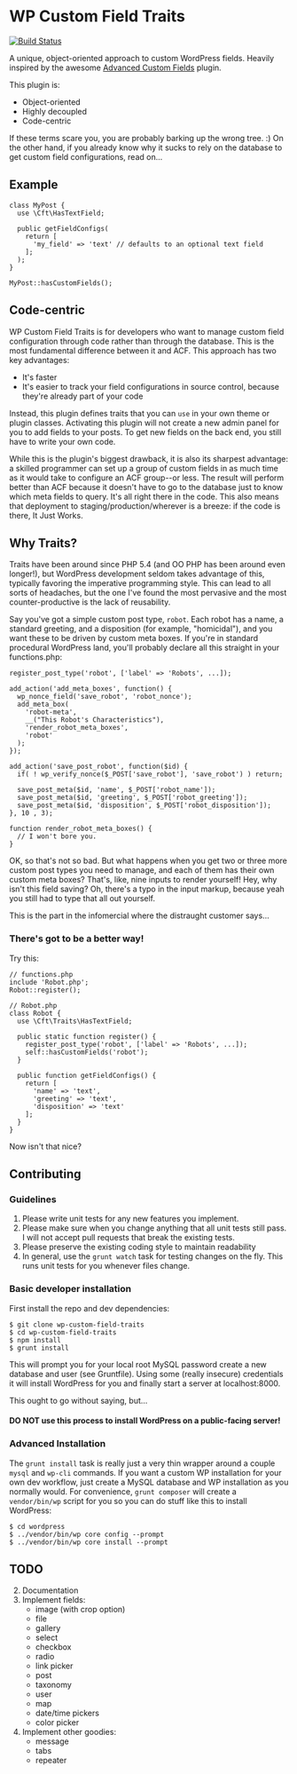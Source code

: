 # WP Custom Field Traits

[![Build Status](https://travis-ci.org/acobster/wp-custom-field-traits.svg?branch=master)](https://travis-ci.org/acobster/wp-custom-field-traits)

A unique, object-oriented approach to custom WordPress fields. Heavily inspired by the awesome [Advanced Custom Fields](http://www.advancedcustomfields.com/) plugin.

This plugin is:

* Object-oriented
* Highly decoupled
* Code-centric

If these terms scare you, you are probably barking up the wrong tree. :) On the other hand, if you already know why it sucks to rely on the database to get custom field configurations, read on...

## Example

```
class MyPost {
  use \Cft\HasTextField;
  
  public getFieldConfigs(
    return [
      'my_field' => 'text' // defaults to an optional text field
    ];
  );
}

MyPost::hasCustomFields();
```

## Code-centric

WP Custom Field Traits is for developers who want to manage custom field configuration through code rather than through the database. This is the most fundamental difference between it and ACF. This approach has two key advantages:

* It's faster
* It's easier to track your field configurations in source control, because they're already part of your code

Instead, this plugin defines traits that you can `use` in your own theme or plugin classes. Activating this plugin will not create a new admin panel for you to add fields to your posts. To get new fields on the back end, you still have to write your own code.

While this is the plugin's biggest drawback, it is also its sharpest advantage: a skilled programmer can set up a group of custom fields in as much time as it would take to configure an ACF group--or less. The result will perform better than ACF because it doesn't have to go to the database just to know which meta fields to query. It's all right there in the code. This also means that deployment to staging/production/wherever is a breeze: if the code is there, It Just Works.

## Why Traits?

Traits have been around since PHP 5.4 (and OO PHP has been around even longer!), but WordPress development seldom takes advantage of this, typically favoring the imperative programming style. This can lead to all sorts of headaches, but the one I've found the most pervasive and the most counter-productive is the lack of reusability.

Say you've got a simple custom post type, `robot`. Each robot has a name, a standard greeting, and a disposition (for example, "homicidal"), and you want these to be driven by custom meta boxes. If you're in standard procedural WordPress land, you'll probably declare all this straight in your functions.php:

```
register_post_type('robot', ['label' => 'Robots', ...]);

add_action('add_meta_boxes', function() {
  wp_nonce_field('save_robot', 'robot_nonce');
  add_meta_box(
    'robot-meta',
    __("This Robot's Characteristics"),
    'render_robot_meta_boxes',
    'robot'
  );
});

add_action('save_post_robot', function($id) {
  if( ! wp_verify_nonce($_POST['save_robot'], 'save_robot') ) return;

  save_post_meta($id, 'name', $_POST['robot_name']);
  save_post_meta($id, 'greeting', $_POST['robot_greeting']);
  save_post_meta($id, 'disposition', $_POST['robot_disposition']);
}, 10 , 3);

function render_robot_meta_boxes() {
  // I won't bore you.
}
```

OK, so that's not so bad. But what happens when you get two or three more custom post types you need to manage, and each of them has their own custom meta boxes? That's, like, nine inputs to render yourself! Hey, why isn't this field saving? Oh, there's a typo in the input markup, because yeah you still had to type that all out yourself.

This is the part in the infomercial where the distraught customer says...

### There's got to be a better way!

Try this:

```
// functions.php
include 'Robot.php';
Robot::register();

// Robot.php
class Robot {
  use \Cft\Traits\HasTextField;

  public static function register() {
    register_post_type('robot', ['label' => 'Robots', ...]);
    self::hasCustomFields('robot');
  }
  
  public function getFieldConfigs() {
    return [
      'name' => 'text',
      'greeting' => 'text',
      'disposition' => 'text'
    ];
  }
}
```

Now isn't that nice?

## Contributing

### Guidelines

1. Please write unit tests for any new features you implement.
2. Please make sure when you change anything that all unit tests still pass. I will not accept pull requests that break the existing tests.
2. Please preserve the existing coding style to maintain readability
3. In general, use the `grunt watch` task for testing changes on the fly. This runs unit tests for you whenever files change.

### Basic developer installation

First install the repo and dev dependencies:

```
$ git clone wp-custom-field-traits
$ cd wp-custom-field-traits
$ npm install
$ grunt install
```

This will prompt you for your local root MySQL password create a new database and user (see Gruntfile). Using some (really insecure) credentials it will install WordPress for you and finally start a server at localhost:8000.

This ought to go without saying, but...

#### DO NOT use this process to install WordPress on a public-facing server!

### Advanced Installation

The `grunt install` task is really just a very thin wrapper around a couple `mysql` and `wp-cli` commands. If you want a custom WP installation for your own dev workflow, just create a MySQL database and WP installation as you normally would. For convenience, `grunt composer` will create a `vendor/bin/wp` script for you so you can do stuff like this to install WordPress:

```
$ cd wordpress
$ ../vendor/bin/wp core config --prompt
$ ../vendor/bin/wp core install --prompt
```

## TODO

2. Documentation
3. Implement fields:
	* image (with crop option)
	* file
	* gallery
	* select
	* checkbox
	* radio
	* link picker
	* post
	* taxonomy
	* user
	* map
	* date/time pickers
	* color picker
4. Implement other goodies:
	* message
	* tabs
	* repeater


